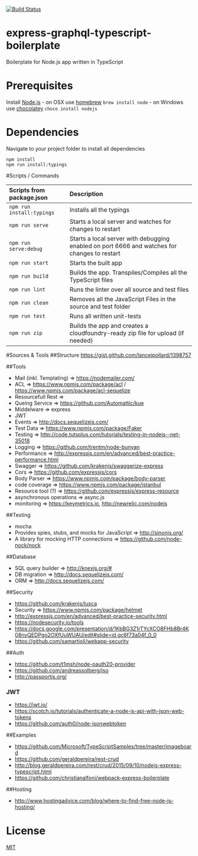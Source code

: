 [![Build Status](https://travis-ci.org/w3tecch/express-graphql-typescript-boilerplate.svg?branch=master)](https://travis-ci.org/w3tecch/express-graphql-typescript-boilerplate.svg?branch=master)

# express-graphql-typescript-boilerplate
Boilerplate for Node.js app written in TypeScript

# Prerequisites
Install [Node.js](http://nodejs.org)
	- on OSX use [homebrew](http://brew.sh) `brew install node`
	- on Windows use [chocolatey](https://chocolatey.org/) `choco install nodejs`

# Dependencies
Navigate to your project folder to install all dependencies
  ```
  npm install
  npm run install:typings
  ```

#Scripts / Commands

| Scripts from package.json | Description   |
|:------------------------- |:------------- |
| `npm run install:typings` | Installs all the typings |
| `npm run serve`           | Starts a local server and watches for changes to restart |
| `npm run serve:debug`     | Starts a local server with debugging enabled on port 6666 and watches for changes to restart |
| `npm run start`           | Starts the built app |
| `npm run build`           | Builds the app. Transpiles/Compiles all the TypeScript files |
| `npm run lint`            | Runs the linter over all source and test files |
| `npm run clean`           | Removes all the JavaScript Files in the source and test folder |
| `npm run test`            | Runs all written unit-tests |
| `npm run zip`             | Builds the app and creates a cloudfoundry-ready zip file for upload (if needed) |

#Sources & Tools
##Structure
https://gist.github.com/lancejpollard/1398757

##Tools
- Mail (inkl. Templating) => https://nodemailer.com/
- ACL => https://www.npmjs.com/package/acl / https://www.npmjs.com/package/acl-sequelize
- Resourcefull Rest =>
- Queing Service => https://github.com/Automattic/kue
- Middelware => express
- JWT
- Events => http://docs.sequelizejs.com/
- Test Data => https://www.npmjs.com/package/Faker
- Testing => http://code.tutsplus.com/tutorials/testing-in-nodejs--net-35018
- Logging => https://github.com/trentm/node-bunyan
- Performance => http://expressjs.com/en/advanced/best-practice-performance.html
- Swagger => https://github.com/krakenjs/swaggerize-express
- Cors => https://github.com/expressjs/cors
- Body Parser => https://www.npmjs.com/package/body-parser
- code coverage => https://www.npmjs.com/package/istanbul
- Resource tool (?) => https://github.com/expressjs/express-resource
- asynchronous operations => async.js
- monitoring => https://keymetrics.io, http://newrelic.com/nodejs

##Testing
- mocha
- Provides spies, stubs, and mocks for JavaScript => http://sinonjs.org/
- A library for mocking HTTP connections => https://github.com/node-nock/nock

##Database
- SQL query builder => http://knexjs.org/#
- DB migration => http://docs.sequelizejs.com/
- ORM => http://docs.sequelizejs.com/

##Security
- https://github.com/krakenjs/lusca
- Security => https://www.npmjs.com/package/helmet
- http://expressjs.com/en/advanced/best-practice-security.html
- https://nodesecurity.io/tools
- https://docs.google.com/presentation/d/1KbBG3Z1rTYcXCO8FHb8Br4K08nvQEDPgo2OXfUuWUAU/edit#slide=id.gc6f73a04f_0_0
- https://github.com/samartioli/webapp-security

##Auth
- https://github.com/t1msh/node-oauth20-provider
- https://github.com/andreassolberg/jso
- http://passportjs.org/

### JWT
- https://jwt.io/
- https://scotch.io/tutorials/authenticate-a-node-js-api-with-json-web-tokens
- https://github.com/auth0/node-jsonwebtoken

##Examples
- https://github.com/Microsoft/TypeScriptSamples/tree/master/imageboard
- https://github.com/geraldpereira/rest-crud
- http://blog.geraldpereira.com/rest/crud/2015/09/10/nodejs-express-typescript.html
- https://github.com/christianalfoni/webpack-express-boilerplate

##Hosting
- http://www.hostingadvice.com/blog/where-to-find-free-node-js-hosting/

# License
 [MIT](/LICENSE)

